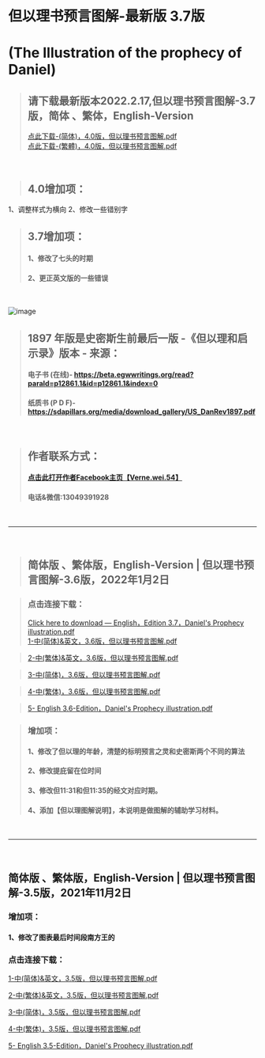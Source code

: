 # 但以理书预言图解-最新版 3.7版
# (The Illustration of the prophecy of Daniel)

> ## 请下载最新版本2022.2.17,但以理书预言图解-3.7版，**简体 、繁体，English-Version**
> <a href="https://github.com/VerneWei/01-Daniel/blob/main/4.0-%E4%BD%86%E4%BB%A5%E7%90%86%E4%B9%A6%E9%A2%84%E8%A8%80%E5%9B%BE%E8%A7%A3%20-%20%E7%AE%80%E4%BD%93%E7%89%88%20-%20%E7%94%B5%E5%AD%90%E7%89%88%EF%BC%8C2023-7-21.jpg?raw=true">点此下载-(简体)，4.0版，但以理书预言图解.pdf</a> <br>
> <a href="https://github.com/VerneWei/01-Daniel/blob/main/4.0-%E4%BD%86%E4%BB%A5%E7%90%86%E4%B9%A6%E9%A2%84%E8%A8%80%E5%9B%BE%E8%A7%A3%20-%20%E7%B9%81%E4%BD%93%E7%89%88%20-%20%E7%94%B5%E5%AD%90%E7%89%88.jpg?raw=true">点此下载-(繁體)，4.0版，但以理书预言图解.pdf</a> <br>
<br>


> ## 4.0增加项：
1、调整样式为横向
2、修改一些错别字

> ## 3.7增加项：
> #### 1、修改了七头的时期
> #### 2、更正英文版的一些错误
<br>

![image](https://github.com/VerneWei/01-Daniel/blob/main/4.0-%E4%BD%86%E4%BB%A5%E7%90%86%E4%B9%A6%E9%A2%84%E8%A8%80%E5%9B%BE%E8%A7%A3%20-%20%E7%AE%80%E4%BD%93%E7%89%88%20-%20%E7%94%B5%E5%AD%90%E7%89%88%EF%BC%8C2023-7-21.jpg)


> ## 1897 年版是史密斯生前最后一版 -《但以理和启示录》版本 - 来源：
> #### 电子书 (在线)- https://beta.egwwritings.org/read?paraId=p12861.1&id=p12861.1&index=0
> #### 纸质书 (P D F)- https://sdapillars.org/media/download_gallery/US_DanRev1897.pdf
<br>


> ## 作者联系方式：
> ####  <a href="https://www.facebook.com/Verne.wei.54/">点击此打开作者Facebook主页【Verne.wei.54】</a>
> #### 电话&微信:13049391928

<br>


---


<br>

> ## 简体版 、繁体版，English-Version | 但以理书预言图解-3.6版，2022年1月2日

> ### 点击连接下载：
> <a href="https://github.com/VerneWei/01-Daniel/raw/main/-2022.2.17-3-English%EF%BC%8CEdition%203.7%EF%BC%8CDaniel's%20Prophecy%20illustration.pdf">Click here to download — English，Edition 3.7，Daniel's Prophecy illustration.pdf</a><br>
> <a href="https://github.com/VerneWei/01-Daniel/raw/main/-2022.1.2-1-%E4%B8%AD(%E7%AE%80%E4%BD%93)%26%E8%8B%B1%E6%96%87%EF%BC%8C3.6%E7%89%88%EF%BC%8C%E4%BD%86%E4%BB%A5%E7%90%86%E4%B9%A6%E9%A2%84%E8%A8%80%E5%9B%BE%E8%A7%A3.pdf" >1-中(简体)&英文，3.6版，但以理书预言图解.pdf</a>

> <a href="https://github.com/VerneWei/01-Daniel/raw/main/-2022.1.2-2-%E4%B8%AD(%E7%B9%81%E4%BD%93)%26%E8%8B%B1%E6%96%87%EF%BC%8C3.6%E7%89%88%EF%BC%8C%E4%BD%86%E4%BB%A5%E7%90%86%E4%B9%A6%E9%A2%84%E8%A8%80%E5%9B%BE%E8%A7%A3.pdf" >2-中(繁体)&英文，3.6版，但以理书预言图解.pdf</a>

> <a href="https://github.com/VerneWei/01-Daniel/raw/main/-2022.1.2-3-%E4%B8%AD(%E7%AE%80%E4%BD%93)%EF%BC%8C3.6%E7%89%88%EF%BC%8C%E4%BD%86%E4%BB%A5%E7%90%86%E4%B9%A6%E9%A2%84%E8%A8%80%E5%9B%BE%E8%A7%A3.pdf" >3-中(简体)，3.6版，但以理书预言图解.pdf</a>

> <a href="https://github.com/VerneWei/01-Daniel/raw/main/-2022.1.2-4-%E4%B8%AD(%E7%B9%81%E4%BD%93)%EF%BC%8C3.6%E7%89%88%EF%BC%8C%E4%BD%86%E4%BB%A5%E7%90%86%E4%B9%A6%E9%A2%84%E8%A8%80%E5%9B%BE%E8%A7%A3.pdf" >4-中(繁体)，3.6版，但以理书预言图解.pdf</a>

> <a href="https://github.com/VerneWei/01-Daniel/raw/main/-2022.1.2-5-English%EF%BC%8CEdition%203.6%EF%BC%8CDaniel's%20Prophecy%20illustration.pdf" >5- English 3.6-Edition，Daniel's Prophecy illustration.pdf</a>

> ### 增加项：
> #### 1、修改了但以理的年龄，清楚的标明预言之灵和史密斯两个不同的算法
> #### 2、修改提庇留在位时间
> #### 3、修改但11:31和但11:35的经文对应时期。
> #### 4、添加【但以理图解说明】，本说明是做图解的辅助学习材料。


<br>

---

<br>

## 简体版 、繁体版，English-Version | 但以理书预言图解-3.5版，2021年11月2日
### 增加项：
#### 1、修改了图表最后时间段南方王的

### 点击连接下载：

<a href="https://github.com/VerneWei/01-Daniel/raw/main/-2021.11.2-1-%E4%B8%AD(%E7%AE%80%E4%BD%93)%26%E8%8B%B1%E6%96%87%EF%BC%8C3.5%E7%89%88%EF%BC%8C%E4%BD%86%E4%BB%A5%E7%90%86%E4%B9%A6%E9%A2%84%E8%A8%80%E5%9B%BE%E8%A7%A3.pdf" >1-中(简体)&英文，3.5版，但以理书预言图解.pdf</a>

<a href="https://github.com/VerneWei/01-Daniel/raw/main/-2021.11.2-2-%E4%B8%AD(%E7%B9%81%E4%BD%93)%26%E8%8B%B1%E6%96%87%EF%BC%8C3.5%E7%89%88%EF%BC%8C%E4%BD%86%E4%BB%A5%E7%90%86%E4%B9%A6%E9%A2%84%E8%A8%80%E5%9B%BE%E8%A7%A3.pdf" >2-中(繁体)&英文，3.5版，但以理书预言图解.pdf</a>

<a href="https://github.com/VerneWei/01-Daniel/raw/main/-2021.11.2-3-%E4%B8%AD(%E7%AE%80%E4%BD%93)%EF%BC%8C3.5%E7%89%88%EF%BC%8C%E4%BD%86%E4%BB%A5%E7%90%86%E4%B9%A6%E9%A2%84%E8%A8%80%E5%9B%BE%E8%A7%A3.pdf.pdf" >3-中(简体)，3.5版，但以理书预言图解.pdf</a>

<a href="https://github.com/VerneWei/01-Daniel/raw/main/-2021.11.2-4-%E4%B8%AD(%E7%B9%81%E4%BD%93)%EF%BC%8C3.5%E7%89%88%EF%BC%8C%E4%BD%86%E4%BB%A5%E7%90%86%E4%B9%A6%E9%A2%84%E8%A8%80%E5%9B%BE%E8%A7%A3.pdf.pdf" >4-中(繁体)，3.5版，但以理书预言图解.pdf</a>

<a href="https://github.com/VerneWei/01-Daniel/raw/main/-2021.11.2-5-English%EF%BC%8CEdition%203.5%EF%BC%8CDaniel's%20Prophecy%20illustration.pdf" >5- English 3.5-Edition，Daniel's Prophecy illustration.pdf</a>

